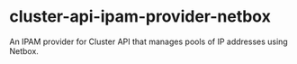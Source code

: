 # cluster-api-ipam-provider-netbox
An IPAM provider for Cluster API that manages pools of IP addresses using Netbox.
